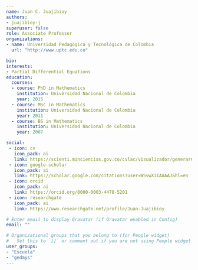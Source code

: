 ```yaml
---
name: Juan C. Juajibioy
authors:
- juajibioy-j
superuser: false
role: Associate Professor
organizations:
- name: Universidad Pedagógica y Tecnológica de Colombia
  url: "http://www.uptc.edu.co"

bio: 
interests:
- Partial Differential Equations
education:
  courses:
  - course: PhD in Mathematics
    institution: Universidad Nacional de Colombia
    year: 2015
  - course: MSc in Mathematics
    institution: Universidad Nacional de Colombia
    year: 2011
  - course: BS in Mathematics
    institution: Universidad Nacional de Colombia
    year: 2007

social:
 - icon: cv
   icon_pack: ai
   link: https://scienti.minciencias.gov.co/cvlac/visualizador/generarCurriculoCv.do?cod_rh=0001352252
 - icon: google-scholar
   icon_pack: ai
   link: https://scholar.google.com/citations?user=WSvwX3IAAAAJ&hl=en   
 - icon: orcid
   icon_pack: ai
   link: https://orcid.org/0000-0003-4478-5201
 - icon: researchgate
   icon_pack: ai
   link: https://www.researchgate.net/profile/Juan-Juajibioy

# Enter email to display Gravatar (if Gravatar enabled in Config)
email: ""

# Organizational groups that you belong to (for People widget)
#   Set this to `[]` or comment out if you are not using People widget.
user_groups:
- "Escuela"
- "gedmys"
---
```


